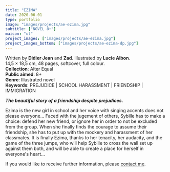 ```yaml
---
title: "EZIMA"
date: 2020-06-01
type: portfolio
image: "images/projects/ae-ezima.jpg"
subtitle: ["NOVEL 8+"]
maison: "ut"
project_images: ["images/projects/ae-ezima.jpg"]
project_images_bottom: ["images/projects/ae-ezima-dp.jpg"]
---
```


Written by **Didier Jean** and **Zad**.
Illustrated by **Lucie Albon**.    
14,5 × 18,5 cm, 48 pages, softcover, full colour.      
**Collection**: Alter Equal   
**Public aimed**: 8+   
**Genre**: Illustrated novel         
**Keywords**: PREJUDICE | SCHOOL HARASSMENT | FRIENDSHIP | IMMIGRATION           


***The beautiful story of a friendship despite prejudices.***


Ezima is the new girl in school and her voice with singing accents does not please everyone... 
Faced with the jugement of others, Sybille has to make a choice: defend her new friend, or ignore her in order to not be 
excluded from the group. 
When she finally finds the courage to assume their friendship, she has to put up with the mockery and harassment 
of her classmates. 
It is finally Ezima, thanks to her tenacity, her audacity, and the game of the three jumps, who will help Sybille to cross
the wall set up against them both, and will be able to create a place for herself in everyone's heart...     





If you would like to receive further information, please [contact me](mailto:melanie.guillaumin.edition@gmail.com).


